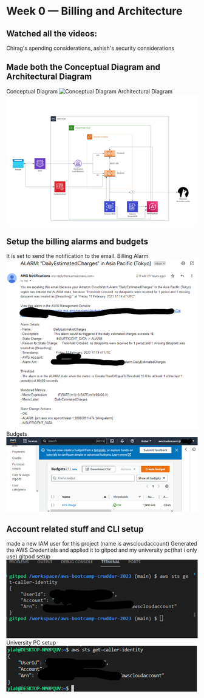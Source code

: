 # Week 0 — Billing and Architecture
## Watched all the videos:
Chirag's spending considerations, ashish's security considerations
## Made both the Conceptual Diagram and Architectural Diagram
Conceptual Diagram
![Conceptual Diagram](assets/conceptual-diagram.png)
Architectural Diagram
![Architectural Diagram](assets/cruddur-logical-diagram.png)

## Setup the billing alarms and budgets
It is set to send the notification to the email.
Billing Alarm
![Billing Alarm](assets/billing-alarm-email.png)
Budgets
![Budgets](assets/aws-budgets.png)

## Account related stuff and CLI setup
made a new IAM user for this project (name is awscloudaccount)
Generated the AWS Credentials and applied it to gitpod and my university pc(that i only use)
gitpod setup
![Billing Alarm](assets/gitpod-cloud-account.png)
University PC setup
![University PC](assets/university-pc-setup.png)

